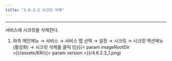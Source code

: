 ```yaml
---
title: "3.6.2.3 시크릿 삭제"
---
```


---
서비스에 시크릿을 삭제한다.

1. 좌측 메인메뉴 → 서비스 → 서비스 맵 선택 → 설정 → 시크릿 → 시크릿 액션메뉴\(활성화\) →  시크릿 삭제를 클릭
    ![]({{< param imageRootDir >}}/assets/KR/{{< param version >}}/4.6.2.3_1.png)
